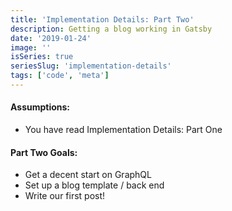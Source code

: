```yaml
---
title: 'Implementation Details: Part Two'
description: Getting a blog working in Gatsby
date: '2019-01-24'
image: ''
isSeries: true
seriesSlug: 'implementation-details'
tags: ['code', 'meta']
---
```


#### Assumptions:

- You have read Implementation Details: Part One

#### Part Two Goals:

- Get a decent start on GraphQL
- Set up a blog template / back end
- Write our first post!
